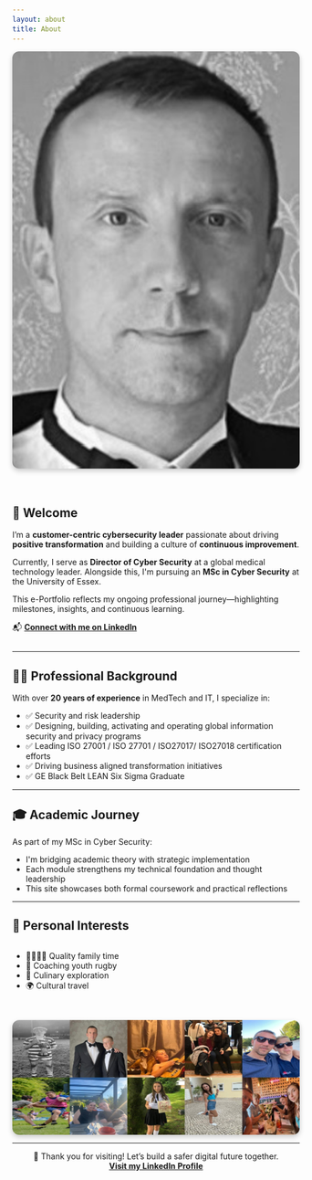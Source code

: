 ```yaml
---
layout: about
title: About
---
```


<section style="display: flex; flex-direction: row; align-items: center; gap: 2rem; flex-wrap: wrap;">
  <div style="flex: 1; min-width: 250px;">
    <img src="/assets/images/about/profile.jpg" alt="Profile Photo" style="width: 100%; border-radius: 12px; box-shadow: 0 4px 10px rgba(0,0,0,0.2);" />
  </div>
  <div style="flex: 2; min-width: 300px;">
    <h1>👋 Welcome</h1>
    <p>
      I’m a <strong>customer-centric cybersecurity leader</strong> passionate about driving <strong>positive transformation</strong>
      and building a culture of <strong>continuous improvement</strong>.
    </p>
    <p>
      Currently, I serve as <strong>Director of Cyber Security</strong> at a global medical technology leader. Alongside this,
      I'm pursuing an <strong>MSc in Cyber Security</strong> at the University of Essex.
    </p>
    <p>
      This e-Portfolio reflects my ongoing professional journey—highlighting milestones, insights, and continuous learning.
    </p>
    <p>
      📬 <a href="https://www.linkedin.com/in/craig-norris/" target="_blank" style="font-weight: bold;">Connect with me on LinkedIn</a>
    </p>
  </div>
</section>

<hr/>

## 🧑‍💼 Professional Background

With over <strong>20 years of experience</strong> in MedTech and IT, I specialize in:

- ✅ Security and risk leadership
- ✅ Designing, building, activating and operating global information security and privacy programs
- ✅ Leading ISO 27001 / ISO 27701 / ISO27017/ ISO27018 certification efforts
- ✅ Driving business aligned transformation initiatives
- ✅ GE Black Belt LEAN Six Sigma Graduate

---

## 🎓 Academic Journey

As part of my MSc in Cyber Security:

- I'm bridging academic theory with strategic implementation
- Each module strengthens my technical foundation and thought leadership
- This site showcases both formal coursework and practical reflections

---

## 🌟 Personal Interests

<div style="display: flex; flex-wrap: wrap; gap: 2rem;">
  <div style="flex: 1; min-width: 240px;">
    <ul>
      <li>👨‍👩‍👧‍👦 Quality family time</li>
      <li>🏉 Coaching youth rugby</li>
      <li>🍳 Culinary exploration</li>
      <li>🌍 Cultural travel</li>
    </ul>
  </div>
  <div style="flex: 1; min-width: 240px;">
    <img src="/assets/images/about/Interests.jpg" alt="Hobbies Collage" style="width: 800px; display: block; margin: auto; border-radius: 12px; box-shadow: 0 4px 10px rgba(0,0,0,0.2);" />
  </div>
</div>

---

<p style="text-align: center;">
  🙏 Thank you for visiting! Let’s build a safer digital future together.<br/>
  <a href="https://www.linkedin.com/in/craig-norris/" target="_blank" style="font-weight: bold;">Visit my LinkedIn Profile</a>
</p>
